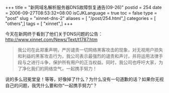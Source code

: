 +++
title = "新网域名解析服务器DNS故障恢复通告(09-26)"
postid = 254
date = 2006-09-27T08:53:32+08:00
isCJKLanguage = true
toc = false
type = "post"
slug = "xinnet-dns-2"
aliases = [ "/post/254.html",]
categories = [ "others",]
tags = [ "xinnet",]
+++


今天在新网终于看到了他们关于DNS问题的公告：<http://www.xinnet.com/News/Text/t1787.htm>

> 我公司在此郑重声明，严厉谴责一切网络黑客攻击的现象，对无视用户损失和利益的黑客攻击行为，我公司表示最强烈的谴责和声讨，并将运用法律手段与之进行斗争，保护所有用户的正当权益。同时，我公司也呼吁大家，为了净化我们的网络空气，一起携手努力！

说的多么冠冕堂皇！等等，好像掉了什么？为什么没有一句道歉的话？如果你无视自己的问题，我凭什么要和你“一起携手努力”？

